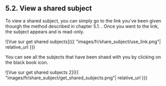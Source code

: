 ## 5.2. View a shared subject

To view a shared subject, you can simply go to the link you've been given thourgh the method described in chapter 5.1. . Once you went to the link, the subject appears and is read-only.

![Vue sur get shared subjects]({{ "images/fr/share_subject/use_link.png"| relative_url }})

You can see all the subjects that have been shaed with you by clicking on the black book icon.

![Vue sur get shared subjects 2]({{ "images/fr/share_subject/get_shared_subjects.png"| relative_url }})
